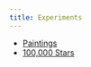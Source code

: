 ```yaml
---
title: Experiments
---
```


- [Paintings](/paintings)
- [100,000 Stars](https://stars.chromeexperiments.com/)
